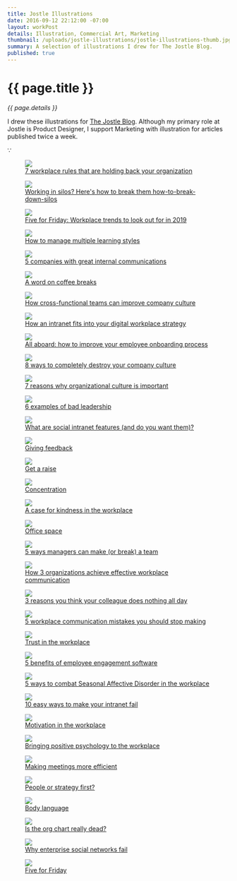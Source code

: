 ```yaml
---
title: Jostle Illustrations
date: 2016-09-12 22:12:00 -07:00
layout: workPost
details: Illustration, Commercial Art, Marketing
thumbnail: /uploads/jostle-illustrations/jostle-illustrations-thumb.jpg
summary: A selection of illustrations I drew for The Jostle Blog.
published: true
---
```


<div class="mw-900  u-mar-auto  u-mar-b05">
    <h1 class="u-noMargin u-mar-b01  u-textAlign-center  c-grey03">{{ page.title }}</h1>
    <p class="as-h5  u-textAlign-center  u-mar-b05  c-grey04"><em>{{ page.details }}</em></p>
    <p class="as-h3  u-textAlign-center  c-grey04" style="max-width: 100%;">I drew these illustrations for <a href="https://blog.jostle.me/blog" title="The Jostle Blog">The Jostle Blog</a>. Although my primary role at Jostle is Product Designer, I support Marketing with illustration for articles published twice a week.</p>
    <p class="as-h5  u-textAlign-center  u-mar-b05  c-grey03">&#8757;</p>
</div>
<figure>
    <img src="/uploads/jostle-illustrations/workplace-rules-16x9.png"/>
    <figcaption><a href="https://blog.jostle.me/blog/7-workplace-rules-that-need-to-go" title="7 workplace rules that need to go">7 workplace rules that are holding back your organization</a></figcaption>
</figure>
<figure>
    <img src="/uploads/jostle-illustrations/how-to-break-down-silos.png"/>
    <figcaption><a href="https://blog.jostle.me/blog/how-to-break-down-silos" title="Working in silos? Here's how to break them how-to-break-down-silos">Working in silos? Here's how to break them how-to-break-down-silos</a></figcaption>
</figure>
<figure>
    <img src="/uploads/jostle-illustrations/5-workplace-trends-of-2019-16x9.png"/>
    <figcaption><a href="https://blog.jostle.me/blog/five-for-friday-workplace-trends-2019" title="Five for Friday: Workplace trends to look out for in 2019">Five for Friday: Workplace trends to look out for in 2019</a></figcaption>
</figure>
<figure>
    <img src="/uploads/jostle-illustrations/learning-styles-16x9.png"/>
    <figcaption><a href="https://blog.jostle.me/blog/how-to-manage-multiple-learning-styles" title="5 companies with great internal communications">How to manage multiple learning styles</a></figcaption>
</figure>
<figure>
    <img src="/uploads/jostle-illustrations/companies-with-great-internal-communications-16x9.png"/>
    <figcaption><a href="https://blog.jostle.me/blog/companies-with-great-internal-communications" title="5 companies with great internal communications">5 companies with great internal communications</a></figcaption>
</figure>
<figure>
    <img src="/uploads/jostle-illustrations/coffee-breaks-16x9.png"/>
    <figcaption><a href="https://blog.jostle.me/blog/benefits-of-coffee-breaks" title="A word on coffee breaks">A word on coffee breaks</a></figcaption>
</figure>
<figure>
    <img src="/uploads/jostle-illustrations/cross-functional-teams-16x9.png"/>
    <figcaption><a href="https://blog.jostle.me/blog/how-cross-functional-teams-can-improve-company-culture" title="How cross-functional teams can improve company culture">How cross-functional teams can improve company culture</a></figcaption>
</figure>
<figure>
    <img src="/uploads/jostle-illustrations/how-an-intranet-fits-into-your-digital-workplace-strategy-16x9@2x.png"/>
    <figcaption><a href="https://blog.jostle.me/blog/how-an-intranet-fits-into-your-digital-workplace-strategy" title="How an intranet fits into your digital workplace strategy">How an intranet fits into your digital workplace strategy</a></figcaption>
</figure>
<figure>
    <img src="/uploads/jostle-illustrations/all-aboard-new-hires-your-company-skills-values-16x9.png"/>
    <figcaption><a href="https://blog.jostle.me/blog/improve-your-employee-onboarding-process" title="All aboard: how to improve your employee onboarding process">All aboard: how to improve your employee onboarding process</a></figcaption>
</figure>
<figure>
    <img src="/uploads/jostle-illustrations/8-ways-to-completely-destroy-your-company-culture-16x9@2x.png"/>
    <figcaption><a href="https://blog.jostle.me/blog/8-ways-to-completely-destroy-your-company-culture-2/" title="8 ways to completely destroy your company culture">8 ways to completely destroy your company culture</a></figcaption>
</figure>
<figure>
    <img src="/uploads/jostle-illustrations/7-reasons-why-organizational-culture-is-important-16x9@2x.png"/>
    <figcaption><a href="https://blog.jostle.me/blog/why-is-organizational-culture-important" title="7 reasons why organizational culture is important">7 reasons why organizational culture is important</a></figcaption>
</figure>
<figure>
    <img src="/uploads/jostle-illustrations/6-examples-of-bad-leadership-16x9@2x.png"/>
    <figcaption><a href="https://blog.jostle.me/blog/6-examples-of-bad-leadership" title="6 examples of bad leadership">6 examples of bad leadership</a></figcaption>
</figure>
<figure>
    <img src="/uploads/jostle-illustrations/what-are-social-intranet-features-16x9@2x.png"/>
    <figcaption><a href="https://blog.jostle.me/blog/social-intranet-features" title="What are social intranet features (and do you want them)?">What are social intranet features (and do you want them)?</a></figcaption>
</figure>
<figure>
    <img src="/uploads/jostle-illustrations/conflict-in-the-workplace-16x9.png"/>
    <figcaption><a href="https://blog.jostle.me/blog/five-for-friday-giving-feedback" title="Giving feedback">Giving feedback</a></figcaption>
</figure>
<figure>
    <img src="/uploads/jostle-illustrations/get-a-raise-16x9.png"/>
    <figcaption><a href="https://blog.jostle.me/blog/five-for-friday-get-a-raise" title="Get a raise">Get a raise</a></figcaption>
</figure>
<figure>
    <img src="/uploads/jostle-illustrations/concentration-16x9.png"/>
    <figcaption><a href="https://blog.jostle.me/blog/five-for-friday-concentration" title="Concentration">Concentration</a></figcaption>
</figure>
<figure>
    <img src="/uploads/jostle-illustrations/a-case-for-kindness-in-the-workplace-16x9.png"/>
    <figcaption><a href="https://blog.jostle.me/blog/a-case-for-kindness-in-the-workplace" title="A case for kindness in the workplace">A case for kindness in the workplace</a></figcaption>
</figure>
<figure>
    <img src="/uploads/jostle-illustrations/office-space.png"/>
    <figcaption><a href="https://blog.jostle.me/blog/five-for-friday-office-space" title="Office space
">Office space</a></figcaption>
</figure>
<figure>
    <img src="/uploads/jostle-illustrations/5-ways-managers-can-make-or-break-a-team.png"/>
    <figcaption><a href="https://blog.jostle.me/blog/5-ways-managers-can-make-or-break-a-team" title="5 ways managers can make (or break) a team">5 ways managers can make (or break) a team</a></figcaption>
</figure>
<figure>
    <img src="/uploads/jostle-illustrations/how-3-organizations-achieve-effective-workplace-communication.png"/>
    <figcaption><a href="https://blog.jostle.me/blog/how-3-organizations-get-outstanding-internal-communication-results" title="How 3 organizations achieve effective workplace communication">How 3 organizations achieve effective workplace communication</a></figcaption>
</figure>
<figure>
    <img src="/uploads/jostle-illustrations/3-reasons-you-think-your-colleague-does-nothing-all-day.png"/>
    <figcaption><a href="https://blog.jostle.me/blog/seriously-what-does-she-do-all-day/" title="3 reasons you think your colleague does nothing all day">3 reasons you think your colleague does nothing all day</a></figcaption>
</figure>
<figure>
    <img src="/uploads/jostle-illustrations/5-workplace-communication-mistakes-you-should-stop-making.png"/>
    <figcaption><a href="https://blog.jostle.me/blog/5-workplace-communications-mistakes-you-should-stop-making" title="5 workplace communication mistakes you should stop making">5 workplace communication mistakes you should stop making</a></figcaption>
</figure>
<figure>
    <img src="/uploads/jostle-illustrations/trust-in-the-workplace.png"/>
    <figcaption><a href="https://blog.jostle.me/blog/five-for-friday-trust-in-the-workplace" title="Trust in the workplace">Trust in the workplace</a></figcaption>
</figure>
<figure>
    <img src="/uploads/jostle-illustrations/5-benefits-of-employee-engagement-software.png"/>
    <figcaption><a href="https://blog.jostle.me/blog/5-benefits-of-employee-engagement-software" title="5 benefits of employee engagement software">5 benefits of employee engagement software</a></figcaption>
</figure>
<figure>
    <img src="/uploads/jostle-illustrations/5-ways-to-combat-seasonal-affective-disorder-in-the-workplace.png"/>
    <figcaption><a href="https://blog.jostle.me/blog/combat-seasonal-affective-disorder-at-work" title="5 ways to combat Seasonal Affective Disorder in the workplace">5 ways to combat Seasonal Affective Disorder in the workplace</a></figcaption>
</figure>
<figure>
    <img src="/uploads/jostle-illustrations/10-easy-ways-to-make-your-intranet-fail.png"/>
    <figcaption><a href="https://blog.jostle.me/blog/10-easy-ways-intranet-fail" title="10 easy ways to make your intranet fail">10 easy ways to make your intranet fail</a></figcaption>
</figure>
<figure>
    <img src="/uploads/jostle-illustrations/motivation-in-the-workplace.png"/>
    <figcaption><a href="https://blog.jostle.me/blog/five-for-friday-motivation-workplace" title="Motivation in the workplace">Motivation in the workplace</a></figcaption>
</figure>
<figure>
    <img src="/uploads/jostle-illustrations/bringing-positive-psychology-to-the-workplace.png"/>
    <figcaption><a href="https://blog.jostle.me/blog/bringing-positive-psychology-to-the-workplace" title="Bringing positive psychology to the workplace">Bringing positive psychology to the workplace</a></figcaption>
</figure>
<figure>
    <img src="/uploads/jostle-illustrations/making-meetings-more-efficient.png"/>
    <figcaption><a href="https://blog.jostle.me/blog/making-meetings-more-efficient" title="Making meetings more efficient">Making meetings more efficient</a></figcaption>
</figure>
<figure>
    <img src="/uploads/jostle-illustrations/people-or-strategy-first.png"/>
    <figcaption><a href="https://blog.jostle.me/blog/five-for-friday-people-or-strategy-first" title="People or strategy first?">People or strategy first?</a></figcaption>
</figure>
<figure>
    <img src="/uploads/jostle-illustrations/body-language.png"/>
    <figcaption><a href="https://blog.jostle.me/blog/five-for-friday-body-language" title="Body language">Body language</a></figcaption>
</figure>
<figure>
    <img src="/uploads/jostle-illustrations/is-the-org-chart-really-dead.png"/>
    <figcaption><a href="https://blog.jostle.me/blog/is-the-org-chart-really-dead" title="Is the org chart really dead?">Is the org chart really dead?</a></figcaption>
</figure>
<figure>
    <img src="/uploads/jostle-illustrations/why-enterprise-social-networks-fail.png"/>
    <figcaption><a href="https://blog.jostle.me/blog/why-enterprise-social-intranets-fail/" title="Why enterprise social networks fail">Why enterprise social networks fail</a></figcaption>
</figure>
<figure>
    <img src="/uploads/jostle-illustrations/five-for-fiday.png"/>
    <figcaption><a href="https://blog.jostle.me/blog/five-for-friday-future-of-work" title="Five for Friday series">Five for Friday</a></figcaption>
</figure>